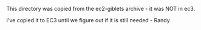 This directory was copied from the ec2-giblets archive - it was NOT in ec3.

I've copied it to EC3 until we figure out if it is still needed - Randy

